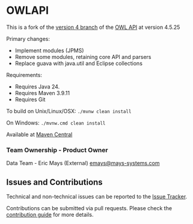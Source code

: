 # OWLAPI

This is a fork of the [version 4 branch](https://github.com/owlcs/owlapi/tree/version4) of the [OWL API](https://github.com/owlcs/owlapi) at version 4.5.25

Primary changes:

* Implement modules (JPMS)
* Remove some modules, retaining core API and parsers
* Replace guava with java.util and Eclipse collections

Requirements:

* Requires Java 24.
* Requires Maven 3.9.11
* Requires Git

To build on Unix/Linux/OSX: `./mvnw clean install`

On Windows: `./mvnw.cmd clean install`

Available at [Maven Central](https://central.sonatype.com/namespace/dev.ikm.owlapi)

### Team Ownership - Product Owner

Data Team - Eric Mays (External) <emays@mays-systems.com>

## Issues and Contributions
Technical and non-technical issues can be reported to the [Issue Tracker](https://github.com/ikmdev/owlapi/issues).

Contributions can be submitted via pull requests. Please check the [contribution guide](doc/how-to-contribute.md) for more details.

